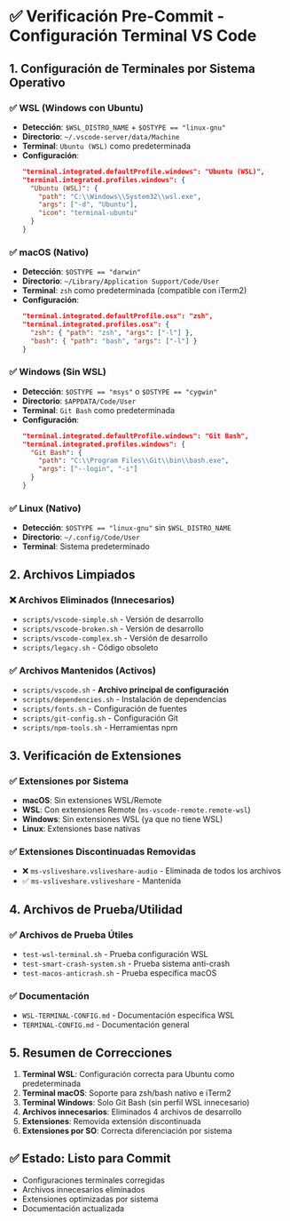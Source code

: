 # ✅ Verificación Pre-Commit - Configuración Terminal VS Code

## 1. Configuración de Terminales por Sistema Operativo

### ✅ WSL (Windows con Ubuntu)

- **Detección**: `$WSL_DISTRO_NAME` + `$OSTYPE == "linux-gnu"`
- **Directorio**: `~/.vscode-server/data/Machine`
- **Terminal**: `Ubuntu (WSL)` como predeterminada
- **Configuración**:
  ```json
  "terminal.integrated.defaultProfile.windows": "Ubuntu (WSL)",
  "terminal.integrated.profiles.windows": {
    "Ubuntu (WSL)": {
      "path": "C:\\Windows\\System32\\wsl.exe",
      "args": ["-d", "Ubuntu"],
      "icon": "terminal-ubuntu"
    }
  }
  ```

### ✅ macOS (Nativo)

- **Detección**: `$OSTYPE == "darwin"`
- **Directorio**: `~/Library/Application Support/Code/User`
- **Terminal**: `zsh` como predeterminada (compatible con iTerm2)
- **Configuración**:
  ```json
  "terminal.integrated.defaultProfile.osx": "zsh",
  "terminal.integrated.profiles.osx": {
    "zsh": { "path": "zsh", "args": ["-l"] },
    "bash": { "path": "bash", "args": ["-l"] }
  }
  ```

### ✅ Windows (Sin WSL)

- **Detección**: `$OSTYPE == "msys"` o `$OSTYPE == "cygwin"`
- **Directorio**: `$APPDATA/Code/User`
- **Terminal**: `Git Bash` como predeterminada
- **Configuración**:
  ```json
  "terminal.integrated.defaultProfile.windows": "Git Bash",
  "terminal.integrated.profiles.windows": {
    "Git Bash": {
      "path": "C:\\Program Files\\Git\\bin\\bash.exe",
      "args": ["--login", "-i"]
    }
  }
  ```

### ✅ Linux (Nativo)

- **Detección**: `$OSTYPE == "linux-gnu"` sin `$WSL_DISTRO_NAME`
- **Directorio**: `~/.config/Code/User`
- **Terminal**: Sistema predeterminado

## 2. Archivos Limpiados

### ❌ Archivos Eliminados (Innecesarios)

- `scripts/vscode-simple.sh` - Versión de desarrollo
- `scripts/vscode-broken.sh` - Versión de desarrollo
- `scripts/vscode-complex.sh` - Versión de desarrollo
- `scripts/legacy.sh` - Código obsoleto

### ✅ Archivos Mantenidos (Activos)

- `scripts/vscode.sh` - **Archivo principal de configuración**
- `scripts/dependencies.sh` - Instalación de dependencias
- `scripts/fonts.sh` - Configuración de fuentes
- `scripts/git-config.sh` - Configuración Git
- `scripts/npm-tools.sh` - Herramientas npm

## 3. Verificación de Extensiones

### ✅ Extensiones por Sistema

- **macOS**: Sin extensiones WSL/Remote
- **WSL**: Con extensiones Remote (`ms-vscode-remote.remote-wsl`)
- **Windows**: Sin extensiones WSL (ya que no tiene WSL)
- **Linux**: Extensiones base nativas

### ✅ Extensiones Discontinuadas Removidas

- ❌ `ms-vsliveshare.vsliveshare-audio` - Eliminada de todos los archivos
- ✅ `ms-vsliveshare.vsliveshare` - Mantenida

## 4. Archivos de Prueba/Utilidad

### ✅ Archivos de Prueba Útiles

- `test-wsl-terminal.sh` - Prueba configuración WSL
- `test-smart-crash-system.sh` - Prueba sistema anti-crash
- `test-macos-anticrash.sh` - Prueba específica macOS

### ✅ Documentación

- `WSL-TERMINAL-CONFIG.md` - Documentación específica WSL
- `TERMINAL-CONFIG.md` - Documentación general

## 5. Resumen de Correcciones

1. **Terminal WSL**: Configuración correcta para Ubuntu como predeterminada
2. **Terminal macOS**: Soporte para zsh/bash nativo e iTerm2
3. **Terminal Windows**: Solo Git Bash (sin perfil WSL innecesario)
4. **Archivos innecesarios**: Eliminados 4 archivos de desarrollo
5. **Extensiones**: Removida extensión discontinuada
6. **Extensiones por SO**: Correcta diferenciación por sistema

## ✅ Estado: Listo para Commit

- Configuraciones terminales corregidas
- Archivos innecesarios eliminados
- Extensiones optimizadas por sistema
- Documentación actualizada
